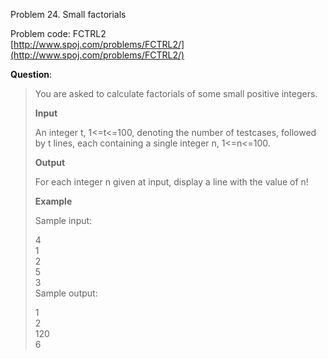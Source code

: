 Problem 24. Small factorials

Problem code: FCTRL2<br>
[http://www.spoj.com/problems/FCTRL2/](http://www.spoj.com/problems/FCTRL2/)

**Question**:
> You are asked to calculate factorials of some small positive integers.
> 
> **Input**
> 
> An integer t, 1<=t<=100, denoting the number of testcases, followed by t lines, each containing a single integer n, 1<=n<=100.
> 
> **Output**
> 
> For each integer n given at input, display a line with the value of n!
> 
> **Example**
> 
> Sample input:<br>
> 
> 4<br>
> 1<br>
> 2<br>
> 5<br>
> 3<br>
> Sample output:<br>
> 
> 1<br>
> 2<br>
> 120<br>
> 6<br>